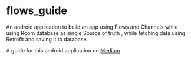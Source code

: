 # flows_guide

An android application to build an app using Flows and Channels while using Room database as single Source of truth , while fetching data using Retrofit and saving it to database.


A guide for this android application on [Medium](https://medium.com/@shivamdhuria/implementing-search-filter-using-kotlin-channels-and-flows-in-your-android-application-df7c96e58b19)
